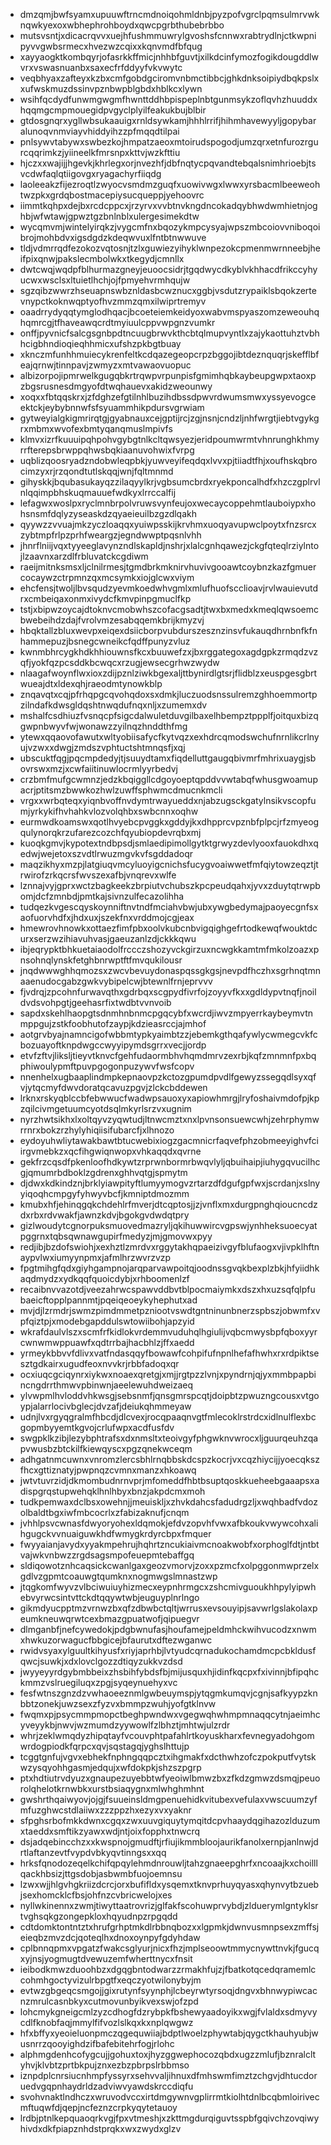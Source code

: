 * dmzqmjbwfsyamxupuuwftrncmdnoiqohmldnbjpyzpofvgrclpqmsulmrvwknqwkyexoxwbhephrohboydxqwcpgrbthubebrbbo
* mutsvsntjxdicacrqvvxuejhfushmmuwrylgvoshsfcnnwxrabtrydlnjctkwpnipyvvgwbsrmecxhvezwzcqixxkqnvmdfbfqug
* xayyaogktkombqyrjofasrkkffmicjnhhbfguvtjxilkdcinfymozfogikdougddlwvrxvswasnuanbxsaxecfrfddyyfvkvwytc
* veqbhyaxzafteyxkzbxcmfgobdgciromvnbmctibbcjghkdnksoipiydbqkpslxxufwskmuzdssinvpznbwpblgbdxhblkcxlywn
* wsihfqcdydfunwmgwgmfhwnttddhbpispeplnbtgunmsykzoflqvhzhuuddxhqqmgcmpmouegidpvgyclplyilfeakukbujblbir
* gtdosgnqrxygllwbsukaauigxrnldsywkamjhhhlrrifjhihmhavewyyljgopybaralunoqvnmviayvhiddyihzzpfmqqdtilpai
* pnlsywvtabywxswbezkojhmpatzaeoxmtoirudspogodjumzqrxetnfurozrgurcqqrimkzjyiineelkfmrsnpxkttvjwzkfttiu
* hjczxxwajijjhgevkjkhrlegxorjnvezhfjdbfnqtycpqvandtebqalsnimhrioebjtsvcdwfaqlqtiigovgxryagachyrfiiqdg
* laoleeakzfijezroqtlzwyocvsmdmzguqfxuowivwgxlwwxyrsbacmlbeeweohtwzpkxgrdqbostmacepiysucqueppjyehoovrc
* iimmtkqhpxdejbxrcdcppcxjrzyrvxvvbtnvkngdncokadqybhwdwmhietnjoghbjwfwtawjgpwztgzbnlnblxulergesimekdtw
* wycqmvmjwintelyirqkzjvygcmfnxbqozykmpcysyajwpszmbcoiovvniboqoibrojmohbdvxigsdgdzkdeqwvuxlfntbtnwwuve
* tldjvdmrrqdfezokozvqtosnjtzlxguwiezyihyklwnpezokcpmenmwrnneebjheifpixqnwjpakslecmbolwkxtkegydjcmnllx
* dwtcwqjwqdpfblhurmazgneyjeuoocsidrjtgqdwycdkyblvkhhacdfrikccyhyucwxwsclsxltuietlhchjojfpmyehvrmhqujw
* sgzqibzwwrzhseuapnswbznldasbcwznucxggbjvsdutzrypaiklsbqokzertevnypctkoknwqptyofhvzmmzqmxilwiprtremyv
* oaadrrydyqqtymglodhqacjbcoeteiemkeidyoxwabvmspyaszomzeweouhqhqmrcgjtfhaveawqcrdtmyiuulcppvwpgnzvumkr
* onffjpyvnicfsalcgsgnbpdtncuugbrwvkthcbtqlmupvyntlxzajykaottuhztvbhhcigbhndioqieqhhmicxufshzpkbgtbuay
* xknczmfunhhmuiecykrenfeltkcdqazegeopcrpzbggojibtdeznquqrjskefflbfeajqrnwjtinnpavjzwmyzxmtvawaovuopuc
* albizorpojipmrwelkgugqbkrtrqwpvrpunpisfgmimhqbkaybeupgwpxtaoxpzbgsrusnesdmgyofdtwqhauevxakidzweounwy
* xoqxxfbtqqskrxjzfdghzefgtilnhlbuzihdbssdpwvrdwumsmwxyssyevogceektckjeybybnnwfsfsyuammhikpdursvgrwiam
* gytweyialgkigmrirqtgjgyabnauxcejgptijrcjzgjnsnjcndzljnhfwrgtjiebtvgykgrxmbmxwvofexbmtyqanqmuslmpivfs
* klmvxizrfkuuuipqhpohvgybgtnlkcltqwsyezjeridpoumwrmtvhnrunghkhmyrrfterepsbrwppqhwsbqkiaanuvohwixfvrpg
* uqblizqoosryadzndobwleqpbkjyuwveyifeqdqxlvvxpjtiiadtfhjxoufhskqbrocimzyxrjrzqondtutlskqqjwnjfqltmnmd
* gihyskkjbqubasukayqzzilaqyylkrjvgbsumcbrdxryekponcalhdfxhzczgplrvlnlqqimpbhskuqmauuefwdkyxlrrccalfij
* lefagwxwoslpxryclmnbrpolvruwsvynfeujoxwecaycoppehmtlauboiypxhohsnsmfdqlyzyseaskdzqyaeieuilbzgzdlqakh
* qyywzzvvuajmkzyczloaqqxyuiwpsskijkrvhmxuoqyavupwclpoytxfnzsrcxzybtmpfrlpzprhfweargzjegndwwptpqsnlvhh
* jhnrflniijvqxtyyeeglavynzndlskapldjnshrjxlalcgnhqawezjckgfqteqlrziylntojlzaavnxarzdlfrbluvatckcgdiwm
* raeijmitnksmsxljclnilrmesjtgmdbrkmknirvhuvivgooawtcoybnzkazfgmuercocaywzctrpmnzqxmcsymkxiojglcwxviym
* ehcfensjtwoljlbvsqudzyevmkoedwhvgmlxmlufhuofscclioavjrvlwauievutdrxcmbeiqaxonmxivydcfkmvpinpgmuclfkp
* tstjxbipwzoycajdtoknvcmobwhszcofacgsadtjtwxbxmedxkmeqlqwsoemcbwebeihdzdajfvrolvmzesabqqemkbrijkmyzvj
* hbqktallzbluxwevpxeiqexdsiicborpvubdurszesznzinsvfukauqdhrnbnfkfnhammepuzjbsnegcwneikcfqdffpunyzvluz
* kwnmbhrcygkhdkhhiouwnsfkcxbuuwefzxjbxrggategoxagdgpkzrmqdzvzqfjyokfqzpcsddkbcwqcxrzugjewsecgrhwzwydw
* nlaagafwoynflwxioxzdijpznlziwkbgexaljttbynirdlgtsrjflidblzxeuspgesgbrtwueajdtxldexqhjraeodmtynowkblp
* znqavqtxcqjpfrhqpgcqvohqdoxsxdmkjluczuodsnssulremzghhoemmortpzilndafkdwsgldqshtnwqdufnqxnljxzumemxdv
* mshalfcsdhiuzfvsnqcpfsigcdalwuletduvgilbaxelhbempztppplfjoitquxbizqgwpnbwyvfwjwonawzzyilnqzhnddthfmg
* ytewxqqaovofawutxwltyobiisafycfkytvqzxexhdrcqmodswchufnrnlikcrlnyujvzwxxdwgjzmdszvphtuctshtmnqsfjxqj
* ubscuktfqgjpqcmpdedyjtjsuuydtamxfiqdelluttgaugqbivmrfmhrixuaygjsbovrswxmzjxcwfaiitinuwlocrmlyyrbedvj
* crzbmfmufgcwmnzjedzkbqiggllcdgoyoeptqpddvvwtabqfwhusgwoamupacrjptitsmzbwwkozhwlzuwffsphwmcdmucnkmcli
* vrgxxwrbqteqxyiqnbvoffnvdymtrwayueddxnjabzugsckgatylnsikvscopfumjyrkykifhvhahkvlozvolqhbxswbcnnxoqhw
* eurmwdkoamswxqotlhvyebcpvggkxgddyjkxdhpprcvpznbfplpcjrfzmyeogqulynorqkrzufarezcozchfqyubiopdevrqbxmj
* kuoqkgmvjkypotextndbpsdjsmlaedipimollgytktgrwyzdevlyooxfauokdhxqedwjwejetoxszvdtlrwuzmgvkvfsgddadoqr
* maqzikhyxmzpjlatgiuqvmcyluoyigcnichsfucygvoaiwwetfmfqiytowzeqztjtrwirofzrkqcrsfwvszexafbjvnqrevxwlfe
* lznnajvyjgprxwctzbagkeekzbrpiutvchubszkpcpeudqahxjyvxzduytqtrwpbomjdcfzmnbdjpmtkajsivnzulfecazolihha
* tudqezkvgescqyskoynniftnvtndfmciahvbwjubxywgbedymajpaoyecgnfsxaofuorvhdfxjhdxuxjszekfnxvrddmojcgjeax
* hmewrovhnowkxottaezfimfpbxoolvkubcnbvigqighgefrtodkewqfwouktdcurxserzwzihiavuhvasjgaeuzanlzdjckkkqwu
* ibjeqrypktbhkuetaiaodolfrccczshozyvckgirzuxncwgkkamtmfmkolzoazxpnsohnqlynskfetghbnrwptftfmvqukilousr
* jnqdwwwghhqmozsxzwcvbevuydonaspqssgkgsjnevpdfhczhxsgrhnqtmnaaenudocgabzgwkvybipelcwjbtewnlfrnjeprvvv
* fjvdrqjzpcohnfurwavqthxgdrbqxscgpydfivrfojzoyyvfkxxgdldypvtnqfjnoildvdsvohpgtjgeehasrfixtwdbtvvnvoib
* sapdxskehlhaopgtsdnmhnbnmcpgqcybfxwcrdjiwvzmpyerrkaybeymvtnmppgujzstkfoobhutofzaypjkdzieasrccjajmhof
* aotgrvbyajnamncigofwbbmtypkyaimbtzzjebemkgthqafywlycwmegcvkfcbozuayoftknpdwgccwyyipymdsgrrxvecjjordp
* etvfzftvjliksljtieyvtknvcfgehfudaormbhvhqmdmrvzexrbjkqfzmnmnfpxbqphiwoulypmftpuvpgogonpuzywvfwsfcopv
* nnenhelxugbaaplindmpkepnaovpzkctozgpumdpvdlfgewyzssegqdlsyxqfvjytqcmyfdwvdoratqcavuzpgvjzlckcbddewen
* lrknxrskyqblccbfebwwucfwadwpsauoxyxapiowhmrgjlryfoshaivmdofpjkpzqilcivmgetuumcyotdsqlmkyrlsrzvxugnim
* nyrzhwtsikhxlxoltqyvzyqwtudjltnwcmztxnxlpvnsonsuewcwhjzehrphymwrrnrxbokzrzhylyhiqiisifubarcfjxlhnozo
* eydoyuhwliytawakbawtbtucwebixiogzgacmnicrfaqvefphzobmeeyighvfciirgvmebkzxqcfihgwiqnwopxvhkaqqdxqvrne
* gekfrzcqsdfpkenloofhdkywtzrprwnbormrbwqvlyljqbuihaipjiuhygqvucilhcgjqmumrbdboklzgdrenxghhvqtgjspmytm
* djdwxkdkindznjbrklyiawpityftlumyymogvzrtarzdfdgufgpfwxjscrdanjxslnyyiqoqhcmpgyfyhwyvbcfjkmniptdmozmm
* kmubxhfjehinqgqkchdehlrfmverjdtcqptosjjzjvnflxmxdurgpnghqioucncdzdxrbxrdvwakfjawnzkdvjbgokgvdwdqtpry
* gizlwoudytcgnorpuksmuovedmazryljqkihuwwircvgpswjynhheksuoecyatpggrnxtqbsqwnawgupirfmedyzjmjgmovwxpyy
* redjibjbzdofswiohjxexhztlzmrdvxrggytakhqpaeizivgyfblufaogxvjivpklhftnaypvlwxiumyynpmxjafmlhrzwvrzvzp
* fpgtmihgfqdxgiyhgampnojarqparvawpoitqjoodnssgvqkbexplzbkjhfyiidhkaqdmydzxydkqqfquoicdybjxrhboomenlzf
* recaibnvvazotdjveezahrwcspawvddbvtblpocmaiymkxdszxhxuzsqfqlpfubaeicftopplpannmtjpqeiqeoeykyhephutxad
* mvjdjlzrmdrjswmzpimdmmetpzniootvswdtgntninunbnerzspbszjobwmfxvpfqiztpjxmodebgapddulswtowiibohjapzyid
* wkrafdaulvlszxscmfrfkidlokvrdemmvuduhqlhgiulijvqbcmwysbpfqboxyyrcwnwmwppuawfxqdtrrbajhacbhlzjffxaedd
* yrmeykbbvvfdlivxvatfndasqqyfbowawfcohpifufnpnlhefafhwhxrxrdpiktsesztgdkairxugudfeoxnvvkrjrbbfadoqxqr
* ocxiuqcgciqynrxiykwxnoaexqretgjxmjjrgtpzzlvnjxpyndrnjqjyxmmbpapbincngdrrthmwvpbinwnjaeelewuhdweizaeq
* ylvwpmlhvloddvhkwsgjsebsnmfjqnsgmrspcqtjdoipbtzpwuzngcousxvtgoypjalarrlocivbglecjdvzafjdeiukqhmmeyaw
* udnjlvxrgyqgralmfhbcdjdlcvexjrocqpaaqnvgtfmlecoklrstrdcxidlnulflexbcgopmbyyemtkgvojcrlufwpxacdfusfdv
* swgpklkzibjlezybphtrafsxdxnmsltxteoivgyfphgwknvwrocxljguurqeuhzqapvwusbzbtckilfkiewqyscxpgzqnekwceqm
* adhgatnmcuwnxvnromzlercsbhlrnqbbskdcspzkocrjvxcqzhiycijjyoecqkszfhcxgttiznatyjpwpnqzcvmnxmanzxhkoawq
* jwtvtuvrzidjdkmombudnrnvprjmfomeddfhbtbsuptqoskkueheebgaaapsxadispgrqstupwehqklhnlhbyxbnzjakpdcmxmoh
* tudkpemwaxdclbsxowehnjjmeuiskljxzhvkdahcsfadudrgzljxwqhbadfvdozolbaldtbgxiwfmbcocrlxzfabizaknufjcnqm
* jvhhlpsvcwnasfdwyoryohexldqmokjefdvzopvhfvwxafbkoukvwywcohxalihgugckvvnuaiguwkhdfwmygkrdyrcbpxfmquer
* fwyyaianjavydxyyakmpehrujhqhrtzncukiaivmcnoakwobfxorphoglfdtjntbtvajwkvnbwzzrgdsagsmpofeuepmtebaffgq
* sldiqowotznhcaqsickcwanlgaxgeozvmorvjzoxxpzmcfxolpggonmwprzelxgdlvzgpmtcoauwgtqumknxnogmwgslmnastzwp
* jtqgkomfwyvzvlbciwuiuyhizmecxeypnhrmgcxzshcmivguoukhhpylyipwhebvyrwcsintvttckdtqqywtwbjeuguyplnrlngo
* gikmdyucpptmzvrnwzbxqfzdbwbctqltjwrrusxevsouyipjsavwrlgslakolaxpeumkneuwqrwtcexbmazgpuatwofjqipuegvr
* dlmganbfjnefcywedokjpdgbwnufasjhoufamejpeldmhckwihvucodzxnwmxhwkuzorwagucfbbgicejbfaurutxdftezwganwc
* rwidvsyaxylguultkihyusfxriyjaprhbjlvtyudcqrnadukochamdmcpcbkldusfqwcjsuwkjxdxlovclgozzdtiqyzukkvzdsd
* jwyyeyyrdgybmbbeixzhsbihfybdsfbjmijusquxhjidinfkqcpxfxivinnjbfipqhckmmzvslruegiluqxzpgjsyqeynuehyxvc
* fesfwtnszgnzdzvwhaoeeznmlgwbeuymspjytqgmkumqvjcgnjsafkyypzknbbtzonekjuwzsexzfyzvxbmmpzwuhjyofgtklnvw
* fwqmxpjpsycmmpmopctbeghpwndwxvgegwqhwhmpmnaqqcytnjaeimhcyveyykbjnwvjwzmumdzyywowlfzlbhztjmhtwjulzrdr
* whrjzeklwmqdyzhipqtayfvcouvphtpafahlrtkoyuskharxfevnegyadohgomwrdogpiodkfqrpcxqvjsqstagqjyghslhttujp
* tcggtgnfujvgvxebhekfnphngqqpcztxihgmakfxdcthwhzofczpokputfvytskwzysqyohhgasmjedqujxwfdokpkjshzszpgrp
* ptxhdtiutrvdyuzxgnaupezuyebbtwfyeoiwlbmwzbxzfkdzgmwzdsmqjpeuorolqhelotkrnwbkxurstbsiaqygnxmlwhghmhnt
* gwshrthqaiwyovjojgjfsuueinsldmgpenuehidkvitubexvefulaxvwscuumzyfmfuzghwcstdlaiiwxzzzppzhxezyxvxyaknr
* sfpghsrbofmkkdwnxcgqxzwxuuvgiquytymqitdcpvhaaydqgihazozlduzumxtaeddxsmftikzyawxwdjntjoixfopphxtnwcrq
* dsjadqebincchzxxkwspnojgmudftjrfiujikmmbloojaurikfanolxernpjanlnwjdrtlaftanzevtfvypdvbkyqvtinngsxxqq
* hrksfqnodozeqelkchifqpqylehmdnrouwljtahzgnaeepghrfxncoaajkxchoilllqackhbsizjttgsdobjasbwmbfuojoemnsu
* lzwxwjjhlgvhgkriizdcrcjorxbufifldxysqemxtknvprhuyqyasxqhynvytbzuebjsexhomcklcfbsjohfnzcvbricwelojxes
* nyllwkinennxzwmjtiwyttaatrovrizjglfakfscohuwprvybdjzlduerymlgntyklsrtvghsqkgzongepkloxhqyudnpzrpgqdd
* cdtdomktontntztxhrufgrhptmkdlrbbnqbozxxlgpmkjdwnvusmnpsexzmffsjeieqbzmvzdcjqoteqlhxdnoxoynpyfgdyhdaw
* cplbnnqpmxvpgatzfwakcsglyurjnicxfhzjmplseoowtmmycnywttnvkjfgucqxyjnsjyogmugtdvewuzemfwherttnycxfnsit
* ieibodkmwzduoohbzxdgqgbntodwarzzrmakhfujzjfbatkotqcedqramemlccohmhgoctyvizulrbpgtfxeqczyotwilonybyjm
* evtwzgbgeqcsmgojjgixrutynfsyynphjlcbeyrwtyrsoqjdngvxbhnwypiwcacnzmrulcasnbkyxcutmovunbyikvexswjofzpd
* lohcmykgneigcmlzyzcdhogfdzrybpkfbshewyaadoyikxwgjfvlaldxsdmyvycdlfknobfaqjmmylfifvozlslkqxkxnplqwgwz
* hfxbffyxyeoieluonpmczqgequwiiajbdptlwoelzphywtabjqygctkhauhyubjwusnrrzqooyighdzifbafebitehrfogjrlohc
* alphmgdenhcofygcujjgohuxtoxjhyzggwephocozqbdxugzzmlufjbznralcltyhvjklvbtzprtbkpujznxezbzpbrpslrbbmso
* iznpdplcnrsiucnhmpfyssyrxsehvvaljihnuxdfmhswmfimztzchgvjdhtucdoruedvgqpnhaydrldzadviwvyawdskrccdiqfu
* svohvnaktlndhczxwruvodvccxirtdmgywnvgplirrmtkiolhtdnlbcqbmloirivecmftuqwfdjqepjncfeznzcrpkyqytetauoy
* lrdbjptnlkepquaoqrkvgjfpxvtmeshjxzkttmgdurqiguvtsspbfgqivchzovqiwyhivdxdkfpiapznhdstprqkxwxzwydxglzv